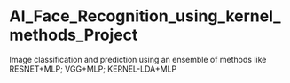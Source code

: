 # AI_Face_Recognition_using_kernel_methods_Project
Image classification and prediction using an ensemble of methods like RESNET+MLP; VGG+MLP; KERNEL-LDA+MLP
